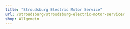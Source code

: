 ```yaml
---
title: "Stroudsburg Electric Motor Service"
url: /stroudsburg/stroudsburg-electric-motor-service/
shop: Allgemein
---
```

